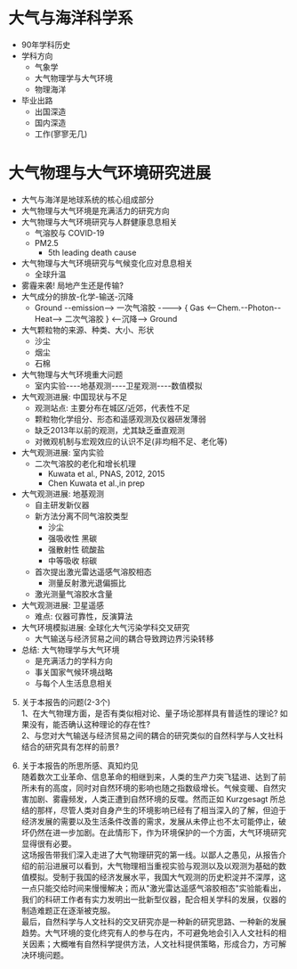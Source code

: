 # 大气与海洋科学系
* 90年学科历史
* 学科方向
  * 气象学
  * 大气物理学与大气环境
  * 物理海洋
* 毕业出路
  * 出国深造
  * 国内深造
  * 工作(寥寥无几)

# 大气物理与大气环境研究进展
* 大气与海洋是地球系统的核心组成部分
* 大气物理与大气环境是充满活力的研究方向
* 大气物理与大气环境研究与人群健康息息相关
  * 气溶胶与 COVID-19
  * PM2.5
    * 5th leading death cause
* 大气物理与大气环境研究与气候变化应对息息相关
  * 全球升温
* 雾霾来袭! 局地产生还是传输?
* 大气成分的排放-化学-输送-沉降
  * Ground --emission--> 一次气溶胶 ----> { Gas <--Chem.--Photon--Heat--> 二次气溶胶 } <--沉降--> Ground
* 大气颗粒物的来源、种类、大小、形状
  * 沙尘
  * 烟尘
  * 石棉
* 大气物理与大气环境重大问题
  * 室内实验----地基观测----卫星观测----数值模拟
* 大气观测进展: 中国现状与不足
  * 观测站点: 主要分布在城区/近郊，代表性不足
  * 颗粒物化学组分、形态和遥感观测及仪器研发薄弱
  * 缺乏2013年以前的观测，尤其缺乏垂直观测
  * 对微观机制与宏观效应的认识不足(非均相不足、老化等)
* 大气观测进展: 室内实验
  * 二次气溶胶的老化和增长机理
    * Kuwata et al., PNAS, 2012, 2015
    * Chen Kuwata et al.,in prep 
* 大气观测进展: 地基观测
  * 自主研发新仪器
  * 新方法分离不同气溶胶类型
    * 沙尘
    * 强吸收性 黑碳
    * 强散射性 硫酸盐
    * 中等吸收 棕碳
  * 首次提出激光雷达遥感气溶胶相态
    * 测量反射激光退偏振比
  * 激光测量气溶胶水含量 
* 大气观测进展: 卫星遥感
  * 难点: 仪器可靠性，反演算法
* 大气环境模拟进展: 全球化大气污染学科交叉研究
  * 大气输送与经济贸易之间的耦合导致跨边界污染转移
* 总结: 大气物理学与大气环境
  * 是充满活力的学科方向
  * 事关国家气候环境战略
  * 与每个人生活息息相关
  
  
5. 关于本报告的问题(2-3个)  
1、在大气物理方面，是否有类似相对论、量子场论那样具有普适性的理论? 如果没有，能否确认这种理论的存在性?  
2、与您对大气输送与经济贸易之间的耦合的研究类似的自然科学与人文社科结合的研究具有怎样的前景?  

6. 关于本报告的所思所感、真知灼见  
  随着数次工业革命、信息革命的相继到来，人类的生产力突飞猛进、达到了前所未有的高度，同时对自然环境的影响也随之指数级增长。气候变暖、自然灾害加剧、雾霾频发，人类正遭到自然环境的反噬。然而正如 Kurzgesagt 所总结的那样，尽管人类对自身产生的环境影响已经有了相当深入的了解，但迫于经济发展的需要以及生活条件改善的需求，发展从未停止也不太可能停止，破坏仍然在进一步加剧。在此情形下，作为环境保护的一个方面，大气环境研究显得很有必要。  
  这场报告带我们深入走进了大气物理研究的第一线。以鄙人之愚见，从报告介绍的前沿进展可以看到，大气物理相当重视实验与观测以及以观测为基础的数值模拟。受制于我国的经济发展水平，我国大气观测的历史积淀并不深厚，这一点只能交给时间来慢慢解决；而从"激光雷达遥感气溶胶相态"实验能看出，我们的科研工作者有实力发明出一批新型仪器，配合相关学科的发展，仪器的制造难题正在逐渐被克服。  
  最后，自然科学与人文社科的交叉研究亦是一种新的研究思路、一种新的发展趋势。大气环境的变化终究有人的参与在内，不可避免地会引入人文社科的相关因素；大概唯有自然科学提供方法，人文社科提供策略，形成合力，方可解决环境问题。  
